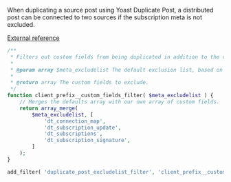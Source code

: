When duplicating a source post using Yoast Duplicate Post, a distributed post can be connected to two sources if the subscription meta is not excluded.

[External reference](https://developer.yoast.com/duplicate-post/filters-actions/#duplicate_post_excludelist_filter)

```php
/**
 * Filters out custom fields from being duplicated in addition to the defaults.
 *
 * @param array $meta_excludelist The default exclusion list, based on the “Do not copy these fields” setting, plus some other field names.
 *
 * @return array The custom fields to exclude.
 */
function client_prefix__custom_fields_filter( $meta_excludelist ) {
	// Merges the defaults array with our own array of custom fields.
	return array_merge(
		$meta_excludelist, [
			'dt_connection_map',
			'dt_subscription_update',
			'dt_subscriptions',
			'dt_subscription_signature',
		]
	);
}

add_filter( 'duplicate_post_excludelist_filter', 'client_prefix__custom_fields_filter' );
```